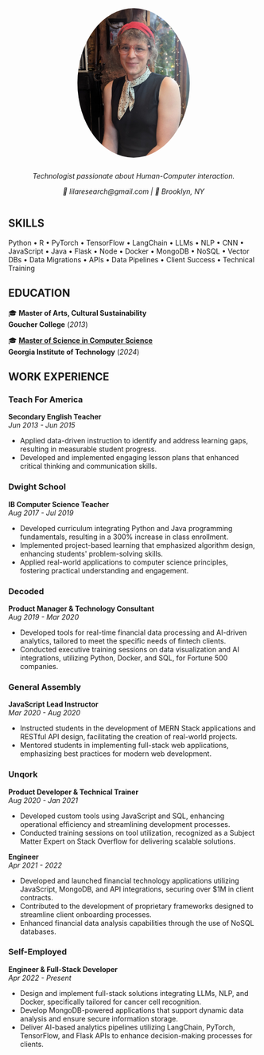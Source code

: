 <div style="display: flex; flex-direction: column; align-items: center; text-align: center; margin-bottom: 20px;">
    <div>
        <img src="https://raw.githubusercontent.com/LilaShiba/resume2024/refs/heads/main/self.jpg" 
             alt="Profile Picture" height="300" 
             style="border-radius: 50%; margin-bottom: 20px;">
    </div>
    <div>
        <p style="font-style: italic; margin-top: 5px;">Technologist passionate about Human-Computer interaction.</p>
        <p style="font-style: italic; margin-top: 5px;"> 📧 lilaresearch@gmail.com | 📍 Brooklyn, NY </p> 
    </div>
</div>


## **SKILLS**  
Python • R • PyTorch • TensorFlow • LangChain • LLMs • NLP • CNN • JavaScript • Java • Flask • Node • Docker • MongoDB • NoSQL • Vector DBs • Data Migrations • APIs • Data Pipelines • Client Success • Technical Training  

## **EDUCATION**  

🎓 **Master of Arts, Cultural Sustainability**  
**Goucher College** (_2013_)  

🎓 **[Master of Science in Computer Science](https://drive.google.com/file/d/1tcGbj_dZYLAW8cIG5jpEUuaGWtQ2LTTM/view?usp=sharing)**  
**Georgia Institute of Technology** (_2024_)  

## **WORK EXPERIENCE**  

### **Teach For America**  
**Secondary English Teacher**  
_Jun 2013 - Jun 2015_  
- Applied data-driven instruction to identify and address learning gaps, resulting in measurable student progress.  
- Developed and implemented engaging lesson plans that enhanced critical thinking and communication skills.  

### **Dwight School**  
**IB Computer Science Teacher**  
_Aug 2017 - Jul 2019_  
- Developed curriculum integrating Python and Java programming fundamentals, resulting in a 300% increase in class enrollment.  
- Implemented project-based learning that emphasized algorithm design, enhancing students' problem-solving skills.  
- Applied real-world applications to computer science principles, fostering practical understanding and engagement.  

### **Decoded**  
**Product Manager & Technology Consultant**  
_Aug 2019 - Mar 2020_  
- Developed tools for real-time financial data processing and AI-driven analytics, tailored to meet the specific needs of fintech clients.  
- Conducted executive training sessions on data visualization and AI integrations, utilizing Python, Docker, and SQL, for Fortune 500 companies.  

### **General Assembly**  
**JavaScript Lead Instructor**  
_Mar 2020 - Aug 2020_  
- Instructed students in the development of MERN Stack applications and RESTful API design, facilitating the creation of real-world projects.  
- Mentored students in implementing full-stack web applications, emphasizing best practices for modern web development.  

### **Unqork**  
**Product Developer & Technical Trainer**  
_Aug 2020 - Jan 2021_  
- Developed custom tools using JavaScript and SQL, enhancing operational efficiency and streamlining development processes.  
- Conducted training sessions on tool utilization, recognized as a Subject Matter Expert on Stack Overflow for delivering scalable solutions.  

**Engineer**  
_Apr 2021 - 2022_  
- Developed and launched financial technology applications utilizing JavaScript, MongoDB, and API integrations, securing over $1M in client contracts.  
- Contributed to the development of proprietary frameworks designed to streamline client onboarding processes.  
- Enhanced financial data analysis capabilities through the use of NoSQL databases.  

### **Self-Employed**  
**Engineer & Full-Stack Developer**  
_Apr 2022 - Present_  
- Design and implement full-stack solutions integrating LLMs, NLP, and Docker, specifically tailored for cancer cell recognition.  
- Develop MongoDB-powered applications that support dynamic data analysis and ensure secure information storage.  
- Deliver AI-based analytics pipelines utilizing LangChain, PyTorch, TensorFlow, and Flask APIs to enhance decision-making processes for clients.  
